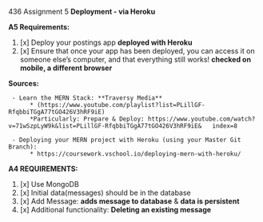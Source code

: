 436 Assignment 5
**Deployment - via Heroku**


**A5 Requirements:**

1. [x] Deploy your postings app **deployed with Heroku**
2. [x] Ensure that once your app has been deployed, you can access it on someone else’s
         computer, and that everything still works! **checked on mobile, a different browser**

**Sources:** 

     - Learn the MERN Stack: **Traversy Media** 
          * (https://www.youtube.com/playlist?list=PLillGF-RfqbbiTGgA77tGO426V3hRF9iE)
          *Particularly: Prepare & Deploy: https://www.youtube.com/watch?v=71wSzpLyW9k&list=PLillGF-RfqbbiTGgA77tGO426V3hRF9iE&   index=8 
          
     - Deploying your MERN project with Heroku (using your Master Git Branch): 
          * https://coursework.vschool.io/deploying-mern-with-heroku/

**A4 REQUIREMENTS:**

1. [x] Use MongoDB
2. [x] Initial data(messages) should be in the database
3. [x] Add Message: **adds message to database** & **data is persistent**
4. [x] Additional functionality: **Deleting an existing message**




  
